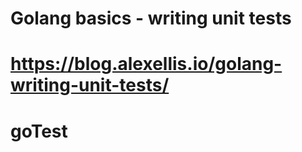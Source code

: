 # Golang basics - writing unit tests
# https://blog.alexellis.io/golang-writing-unit-tests/


# goTest